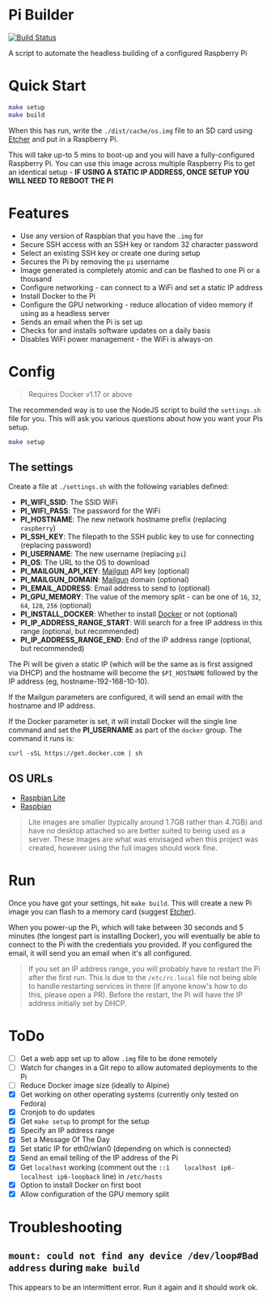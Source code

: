 # Pi Builder

[![Build Status](https://travis-ci.org/PiOven/builder.svg?branch=master)](https://travis-ci.org/PiOven/builder)

A script to automate the headless building of a configured Raspberry Pi

# Quick Start

```bash
make setup
make build
```

When this has run, write the `./dist/cache/os.img` file to an SD card using
[Etcher](http://etcher.io) and put in a Raspberry Pi.

This will take up-to 5 mins to boot-up and you will have a fully-configured
Raspberry Pi. You can use this image across multiple Raspberry Pis to get an
identical setup - **IF USING A STATIC IP ADDRESS, ONCE SETUP YOU WILL NEED 
TO REBOOT THE PI**

# Features

- Use any version of Raspbian that you have the `.img` for
- Secure SSH access with an SSH key or random 32 character password
- Select an existing SSH key or create one during setup
- Secures the Pi by removing the `pi` username
- Image generated is completely atomic and can be flashed to one Pi or a thousand 
- Configure networking - can connect to a WiFi and set a static IP address
- Install Docker to the Pi
- Configure the GPU networking - reduce allocation of video memory if using as a headless server
- Sends an email when the Pi is set up
- Checks for and installs software updates on a daily basis
- Disables WiFi power management - the WiFi is always-on

# Config

> Requires Docker v1.17 or above

The recommended way is to use the NodeJS script to build the `settings.sh`
file for you. This will ask you various questions about how you want your
Pis setup.

```bash
make setup
```

## The settings

Create a file at `./settings.sh` with the following variables defined:

- **PI_WIFI_SSID**: The SSID WiFi
- **PI_WIFI_PASS**: The password for the WiFi
- **PI_HOSTNAME**: The new network hostname prefix (replacing `raspberry`)
- **PI_SSH_KEY**: The filepath to the SSH public key to use for connecting (replacing password)
- **PI_USERNAME**: The new username (replacing `pi`)
- **PI_OS**: The URL to the OS to download
- **PI_MAILGUN_API_KEY**: [Mailgun](http://mailgun.com) API key (optional)
- **PI_MAILGUN_DOMAIN**: [Mailgun](http://mailgun.com) domain (optional)
- **PI_EMAIL_ADDRESS**: Email address to send to (optional)
- **PI_GPU_MEMORY**: The value of the memory split - can be one of `16`, `32`, `64`, `128`, `256` (optional)
- **PI_INSTALL_DOCKER**: Whether to install [Docker](http://docker.com) or not (optional)
- **PI_IP_ADDRESS_RANGE_START**: Will search for a free IP address in this range (optional, but recommended)
- **PI_IP_ADDRESS_RANGE_END**: End of the IP address range (optional, but recommended)

The Pi will be given a static IP (which will be the same as is first assigned
via DHCP) and the hostname will become the `$PI_HOSTNAME` followed by the IP
address (eg, hostname-192-168-10-10).

If the Mailgun parameters are configured, it will send an email with the hostname
and IP address.

If the Docker parameter is set, it will install Docker will the single line command and set
the **PI_USERNAME** as part of the `docker` group. The command it runs is:

    curl -sSL https://get.docker.com | sh

## OS URLs

- [Raspbian Lite](https://downloads.raspberrypi.org/raspbian_lite/images)
- [Raspbian](https://downloads.raspberrypi.org/raspbian/images)

> Lite images are smaller (typically around 1.7GB rather than 4.7GB) and have no 
> desktop attached so are better suited to being used as a server. These images
> are what was envisaged when this project was created, however using the full
> images should work fine.

# Run

Once you have got your settings, hit `make build`. This will create
a new Pi image you can flash to a memory card (suggest [Etcher](http://etcher.io)).

When you power-up the Pi, which will take between 30 seconds and 5 minutes 
(the longest part is installing Docker), you will eventually be able to connect 
to the Pi with the credentials you provided. If you configured the email, it
will send you an email when it's all configured.

> If you set an IP address range, you will probably have to restart the Pi after 
> the first run. This is due to the `/etc/rc.local` file not being able to handle
> restarting services in there (if anyone know's how to do this, please open a PR).
> Before the restart, the Pi will have the IP address initially set by DHCP.

# ToDo

- [ ] Get a web app set up to allow `.img` file to be done remotely
- [ ] Watch for changes in a Git repo to allow automated deployments to the Pi 
- [ ] Reduce Docker image size (ideally to Alpine)
- [x] Get working on other operating systems (currently only tested on Fedora)
- [x] Cronjob to do updates
- [x] Get `make setup` to prompt for the setup
- [x] Specify an IP address range
- [x] Set a Message Of The Day
- [x] Set static IP for eth0/wlan0 (depending on which is connected)
- [x] Send an email telling of the IP address of the Pi
- [x] Get `localhost` working (comment out the `::1    localhost ip6-localhost ip6-loopback` line) in `/etc/hosts`
- [x] Option to install Docker on first boot
- [x] Allow configuration of the GPU memory split

# Troubleshooting

## `mount: could not find any device /dev/loop#Bad address` during `make build`

This appears to be an intermittent error. Run it again and it should work ok.
